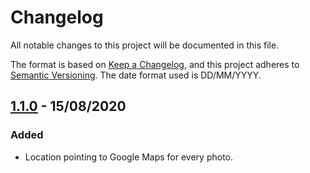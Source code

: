 # Changelog
All notable changes to this project will be documented in this file.

The format is based on [Keep a Changelog](https://keepachangelog.com/en/1.0.0/),
and this project adheres to [Semantic Versioning](https://semver.org/spec/v2.0.0.html). The date format used is DD/MM/YYYY.

## [1.1.0] - 15/08/2020
### Added
- Location pointing to Google Maps for every photo.


[1.1.0]: https://github.com/olivierlacan/keep-a-changelog/releases/tag/v0.0.1
